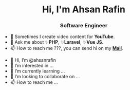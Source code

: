 <h1 align="center">Hi, I'm Ahsan Rafin</h1>
<h3 align="center">Software Engineer</h3>

<ul>
  <li>🎥 Sometimes I create video content for <strong>YouTube</strong>.</li>
  <li>💭 Ask me about ✨<strong>PHP</strong>, ✨<strong>Laravel</strong>, ✨<strong>Vue JS</strong>.</li>
  <li>📫 How to reach me ???, you can send hi on my <strong><a href="mailto:ahsanrafincse@gmail.com">Mail</a></strong>.</li>
</ul>  
  
- 👋 Hi, I’m @ahsanrafin
- 👀 I’m interested in ...
- 🌱 I’m currently learning ...
- 💞️ I’m looking to collaborate on ...
- 📫 How to reach me ...

<!---
ahsanrafin/ahsanrafin is a ✨ special ✨ repository because its `README.md` (this file) appears on your GitHub profile.
You can click the Preview link to take a look at your changes.
--->
